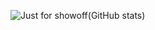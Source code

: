 ![Just for showoff(GitHub stats)](https://github-readme-stats.vercel.app/api?username=tumainimosha&show_icons=true&theme=nightowl&count_private=true&hide_rank=false)
<br/>
